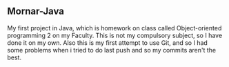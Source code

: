 ## Mornar-Java

My first project in Java, which is homework on class called Object-oriented programming 2 on my Faculty.
This is not my compulsory subject, so I have done it on my own.
Also this is my first attempt to use Git, and so I had some problems when i tried to do last push and so my commits aren't the best.
